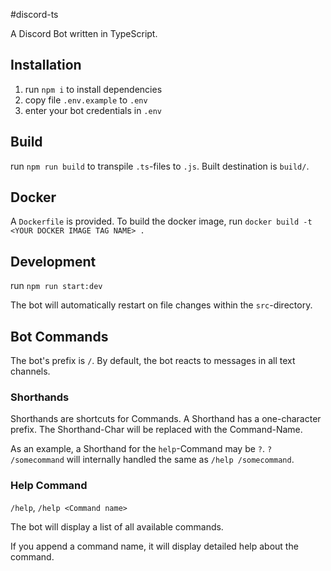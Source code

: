 #discord-ts

A Discord Bot written in TypeScript.

## Installation

1. run `npm i` to install dependencies
2. copy file `.env.example` to `.env`
3. enter your bot credentials in `.env`

## Build

run `npm run build` to transpile `.ts`-files to `.js`.
Built destination is `build/`.

## Docker

A `Dockerfile` is provided. To build the docker image, run `docker build -t <YOUR DOCKER IMAGE TAG NAME> .`

## Development

run `npm run start:dev` 

The bot will automatically restart on file changes within the `src`-directory.

## Bot Commands

The bot's prefix is `/`. By default, the bot reacts to messages in all text channels.

### Shorthands

Shorthands are shortcuts for Commands. A Shorthand has a one-character prefix.
The Shorthand-Char will be replaced with the Command-Name.

As an example, a Shorthand for the `help`-Command may be `?`.
`? /somecommand` will internally handled the same as `/help /somecommand`.

### Help Command

`/help`, `/help <Command name>`

The bot will display a list of all available commands.

If you append a command name, it will display detailed help about the command.
